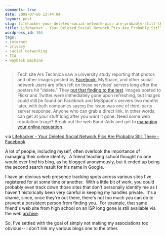 ```yaml
---
comments: true
date: 2009-07-06 13:44:04
layout: post
slug: lifehacker-your-deleted-social-network-pics-are-probably-still-there
title: Lifehacker - Your Deleted Social Network Pics Are Probably Still There
wordpress_id: 164
tags:
- internet
- privacy
- social networking
- TIA
- wayback machine
---
```


> Tech site Ars Technica saw a university study reporting that photos and other images posted by [Facebook](http://lifehacker.com/tag/facebook/), MySpace, and other social network users are often left on those services' servers long after the posters hit "delete." They [put that finding to the test](http://arstechnica.com/web/news/2009/07/are-those-photos-really-deleted-from-facebook-think-twice.ars). Images posted to Flickr and Twitter were immediately gone upon refreshing, but images could still be found on Facebook and MySpace's servers two months later, with both companies saying the issue was one of third-party server response. Anyone who can grab a direct link, in other words, can get at your stuff long after you want it gone. Need some web reputation triage? Break out the web Band-Aids and get to [managing your online reputation](http://lifehacker.com/357460/manage-your-online-reputation).


via [Lifehacker - Your Deleted Social Network Pics Are Probably Still There - Facebook](http://lifehacker.com/5308260/your-deleted-social-network-pics-are-probably-still-there).

A lot of people, including myself, often overlook the importance of managing their online identity.  A friend teaching school thought no one would ever find his blog, as he blogged anonymously, but it ended up being the second search result for his name in Google.

I have an obvious web presence tracking spots across various sites I've registered for at some time or another.  With a little bit of work, you could probably even track down those sites that don't personally identify me as I haven't historically been very careful in keeping my handles private.  It's a shame, since, once they're out there, there's not too much you can do to prevent a persistent person from finding you.  For example, that same friend's web site from high school on an ISP long gone is still available via the web [archive](http://www.archive.org).

So, I've settled with the goal of simply not making my associations too obvious-- I don't link my various blogs one to the other.
